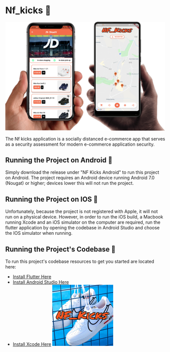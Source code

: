 # Nf_kicks 👟
![Nf_Kicks on IOS and Android](assets/devices.png)

The Nf kicks application is a socially distanced e-commerce app that serves as a security assessment for modern e-commerce application security.

## Running the Project on Android 📱

Simply download the release under "NF Kicks Android" to run this project on Android.
The project requires an Android device running Android 7.0 (Nougat) or higher; devices lower this will not run the project.

## Running the Project on IOS 📱

Unfortunately, because the project is not registered with Apple, it will not run on a physical device. However, in order to run the iOS build, a Macbook running Xcode and an iOS simulator on the computer are required, run the flutter application by opening the codebase in Android Studio and choose the IOS simulator when running.

## Running the Project's Codebase 🚀

To run this project's codebase resources to get you started are located here:

- [Install Flutter Here](https://flutter.dev/docs/get-started/install)
- [Install Android Studio Here](https://developer.android.com/studio/)
- [Install Xcode Here](https://apps.apple.com/us/app/xcode/id497799835)
![Nf_Kicks App Icon](https://raw.githubusercontent.com/4A-Dilla/nf_kicks/main/android/app/src/main/res/mipmap-xxxhdpi/ic_launcher.png)
